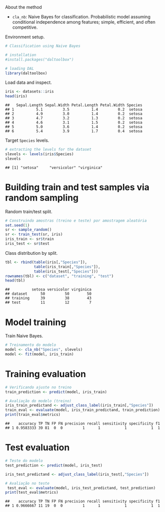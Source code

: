About the method
- `cla_nb`: Naive Bayes for classification. Probabilistic model assuming conditional independence among features; simple, efficient, and often competitive.

Environment setup.

``` r
# Classification using Naive Bayes

# installation 
#install.packages("daltoolbox")

# loading DAL
library(daltoolbox) 
```

Load data and inspect.

``` r
iris <- datasets::iris
head(iris)
```

```
##   Sepal.Length Sepal.Width Petal.Length Petal.Width Species
## 1          5.1         3.5          1.4         0.2  setosa
## 2          4.9         3.0          1.4         0.2  setosa
## 3          4.7         3.2          1.3         0.2  setosa
## 4          4.6         3.1          1.5         0.2  setosa
## 5          5.0         3.6          1.4         0.2  setosa
## 6          5.4         3.9          1.7         0.4  setosa
```

Target `Species` levels.

``` r
# extracting the levels for the dataset
slevels <- levels(iris$Species)
slevels
```

```
## [1] "setosa"     "versicolor" "virginica"
```

# Building train and test samples via random sampling
Random train/test split.

``` r
# Construindo amostras (treino e teste) por amostragem aleatória
set.seed(1)
sr <- sample_random()
sr <- train_test(sr, iris)
iris_train <- sr$train
iris_test <- sr$test
```

Class distribution by split.

``` r
tbl <- rbind(table(iris[,"Species"]), 
             table(iris_train[,"Species"]), 
             table(iris_test[,"Species"]))
rownames(tbl) <- c("dataset", "training", "test")
head(tbl)
```

```
##          setosa versicolor virginica
## dataset      50         50        50
## training     39         38        43
## test         11         12         7
```

# Model training
Train Naive Bayes.

``` r
# Treinamento do modelo
model <- cla_nb("Species", slevels)
model <- fit(model, iris_train)
```

# Training evaluation

``` r
# Verificando ajuste no treino
train_prediction <- predict(model, iris_train)

# Avaliação do modelo (treino)
iris_train_predictand <- adjust_class_label(iris_train[,"Species"])
train_eval <- evaluate(model, iris_train_predictand, train_prediction)
print(train_eval$metrics)
```

```
##    accuracy TP TN FP FN precision recall sensitivity specificity f1
## 1 0.9583333 39 81  0  0         1      1           1           1  1
```

# Test evaluation

``` r
# Teste do modelo
test_prediction <- predict(model, iris_test)

iris_test_predictand <- adjust_class_label(iris_test[,"Species"])

# Avaliação no teste
 test_eval <- evaluate(model, iris_test_predictand, test_prediction)
print(test_eval$metrics)
```

```
##    accuracy TP TN FP FN precision recall sensitivity specificity f1
## 1 0.9666667 11 19  0  0         1      1           1           1  1
```
